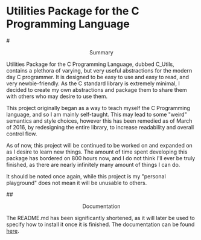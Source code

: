 # Utilities Package for the C Programming Language

#<center>Summary</center>

Utilities Package for the C Programming Language, dubbed C_Utils, contains a plethora of varying, but very useful abstractions for the modern day C programmer. It is designed to be easy to use and easy to read, and very newbie-friendly. As the C standard library is extremely minimal, I decided to create my own abstractions and package them to share them with others who may desire to use them. 

This project originally began as a way to teach myself the C Programming language, and so I am mainly self-taught. This may lead to some "weird" semantics and style choices, however this has been remedied as of March of 2016, by redesigning the entire library, to increase readability and overall control flow.

As of now, this project will be continued to be worked on and expanded on as I desire to learn new things. The amount of time spent developing this package has bordered on 800 hours now, and I do not think I'll ever be truly finished, as there are nearly infinitely many amount of things I can do. 

It should be noted once again, while this project is my "personal playground" does not mean it will be unusable to others.

##<center>Documentation</center>

The README.md has been significantly shortened, as it will later be used to specify how to install it once it is finished. The documentation can be found [here](http://theif519.github.io/slate/).